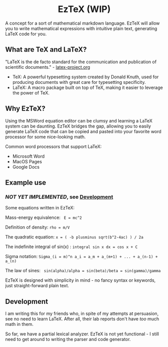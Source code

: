 <div align='center'>

# EzTeX (WIP)

</div>

A concept for a sort of mathematical markdown language.
EzTeX will allow you to write mathematical expressions with intuitive plain text, generating LaTeX code for you.

## What are TeX and LaTeX?

"LaTeX is the de facto standard for the communication and publication of scientific documents." - [latex-project.org](https://www.latex-project.org/)

- TeX: A powerful typesetting system created by Donald Knuth, used for producing documents with great care for typesetting specificity.
- LaTeX: A macro package built on top of TeX, making it easier to leverage the power of TeX.

## Why EzTeX?

Using the MSWord equation editor can be clumsy and learning a LaTeX system can be daunting.
EzTeX bridges the gap, allowing you to easily generate LaTeX code that can be copied and pasted into your favorite word processor for some nice-looking math.

Common word processors that support LaTeX:

- Microsoft Word
- MacOS Pages
- Google Docs

## Example use

### ***NOT YET IMPLEMENTED***, see [Development](#Development)

Some equations written in EzTeX:

Mass-energy equivalence: `` E = mc^2``

Definition of density: ``rho = m/V``

The quadratic equation: ``x = ( -b plusminus sqrt(b^2-4ac) ) / 2a``

The indefinite integral of sin(x) : ``integral sin x dx = cos x + C``

Sigma notation: ``Sigma_(i = m)^n a_i = a_m + a_(m+1) + ... + a_(n-1) + a_(n)``

The law of sines: `` sin(alpha)/alpha = sin(beta)/beta = sin(gamma)/gamma``

EzTeX is designed with simplicity in mind - no fancy syntax or keywords, just straight-forward plain text.

## Development

I am writing this for my friends who, in spite of my attempts at persuasion, see no need to learn LaTeX.
After all, their lab reports don't have *too* much math in them.

So far, we have a partial lexical analyzer.
EzTeX is not yet functional - I still need to get around to writing the parser and code generator. 
